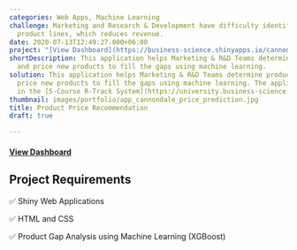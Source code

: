 ```yaml
---
categories: Web Apps, Machine Learning
challenge: Marketing and Research & Development have difficulty identifying gaps in
  product lines, which reduces revenue.
date: 2020-07-13T12:49:27.000+06:00
project: "[View Dashboard](https://business-science.shinyapps.io/cannondale_price_prediction_app/)"
shortDescription: This application helps Marketing & R&D Teams determine product gaps
  and price new products to fill the gaps using machine learning.
solution: This application helps Marketing & R&D Teams determine product gaps and
  price new products to fill the gaps using machine learning. The application is built
  in the [5-Course R-Track System](https://university.business-science.io/p/5-course-bundle-machine-learning-web-apps-time-series).
thumbnail: images/portfolio/app_cannondale_price_prediction.jpg
title: Product Price Recommendation
draft: true

---
```

#### [View Dashboard](https://business-science.shinyapps.io/cannondale_price_prediction_app/)

## Project Requirements

✅ Shiny Web Applications

✅ HTML and CSS

✅ Product Gap Analysis using Machine Learning (XGBoost)